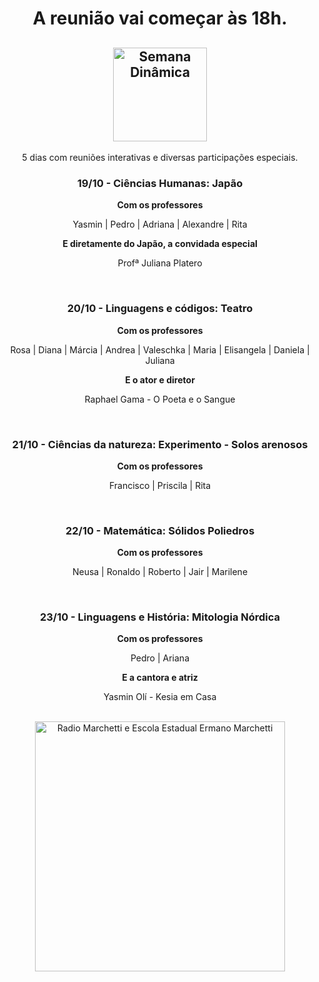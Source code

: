 <div align="center">
<h1>A reunião vai começar às 18h.</h1>

<h2><img alt="Semana Dinâmica" src="https://firebasestorage.googleapis.com/v0/b/ermanomarchetti.appspot.com/o/assets%2FSDLogo.png?alt=media&token=038fd0bf-6724-45fb-97d2-b3d27cb1a4cb" height="150px" /></h2>
5 dias com reuniões interativas e diversas participações especiais.

<br />

<h3>19/10 - Ciências Humanas: Japão</h3>

<p><b>Com os professores</b></p>

<p>Yasmin | Pedro | Adriana | Alexandre | Rita</p>

<p><b>E diretamente do Japão, a convidada especial</b></p>

<p>Profª Juliana Platero</p>

<br />

<h3>20/10 - Linguagens e códigos: Teatro</h3>

<p><b>Com os professores</b></p>

<p>Rosa | Diana | Márcia | Andrea | Valeschka | Maria | Elisangela | Daniela | Juliana</p>

<p><b>E o ator e diretor</b></p>

<p>Raphael Gama - O Poeta e o Sangue</p>

<br />

<h3>21/10 - Ciências da natureza: Experimento - Solos arenosos</h3>

<p><b>Com os professores</b></p>

<p>Francisco | Priscila | Rita</p>

<br />

<h3>22/10 - Matemática: Sólidos Poliedros</h3>

<p><b>Com os professores</b></p>

<p>Neusa | Ronaldo | Roberto | Jair | Marilene</p>

<br />

<h3>23/10 - Linguagens e História: Mitologia Nórdica</h3>

<p><b>Com os professores</b></p>

<p>Pedro | Ariana</p>

<p><b>E a cantora e atriz</b></p>

<p>Yasmin Olí - Kesia em Casa</p>

<br />

<img alt="Radio Marchetti e Escola Estadual Ermano Marchetti" src="https://firebasestorage.googleapis.com/v0/b/ermanomarchetti.appspot.com/o/assets%2Fgithub.svg?alt=media&token=c67a5907-4523-4a64-a396-0b86f9747aa4" width="400px" />

</div>
